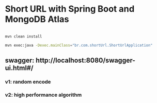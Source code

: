 
# Short URL with Spring Boot and MongoDB Atlas

```bash

mvn clean install

mvn exec:java -Dexec.mainClass="br.com.shortUrl.ShortUrlApplication"

```

## swagger: http://localhost:8080/swagger-ui.html#/

### v1: random encode

### v2: high performance algorithm
